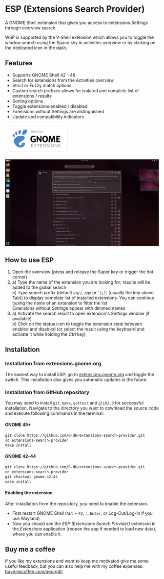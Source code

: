# ESP (Extensions Search Provider)
A GNOME Shell extension that gives you access to extensions Settings through overview search.

WSP is supported by the V-Shell extension which allows you to toggle the window search using the Space key in activities overview or by clicking on the dedicated icon in the dash.

## Features
- Supports GNOME Shell 42 - 48
- Search for extensions from the Activities overview
- Strict or Fuzzy match options
- Custom search prefixes allows for isolated and complete list of extensions / results
- Sorting options
- Toggle extensions enabled / disabled
- Extensions without Settings are distinguished
- Update and compatibility indicators

[<img alt="" height="100" src="https://raw.githubusercontent.com/andyholmes/gnome-shell-extensions-badge/master/get-it-on-ego.svg?sanitize=true">](https://extensions.gnome.org/extension/6721)

![ESP (Extensions Search Provider)](screenshot.jpg)

## How to use ESP
1.  Open the overview (press and release the Super key or trigger the hot corner)
2.  a) Type the name of the extension you are looking for; results will be added to the global search<br>
    b) Type search prefix (default `eq//`, `qqe` or ``` ` ```/`;`/`|` (usually the key above Tab)) to display complete list of installed extensions. You can continue typing the name of an extension to filter the list<br>
    Extensions without *Settings* appear with dimmed names<br>
3.  a) Activate the search result to open extension's *Settings* window (if available)<br>
    b) Click on the status icon to toggle the extension state between enabled and disabled (or select the result using the keyboard and activate it while holding the *Ctrl* key)

## Installation
### Installation from extensions.gnome.org
The easiest way to install ESP: go to [extensions.gnome.org](https://extensions.gnome.org/extension/6721) and toggle the switch. This installation also gives you automatic updates in the future.

### Installation from GitHub repository
You may need to install `git`, `make`, `gettext` and `glib2.0` for successful installation.
Navigate to the directory you want to download the source code and execute following commands in the terminal:

#### GNOME 45+

    git clone https://github.com/G-dH/extensions-search-provider.git
    cd extensions-search-provider
    make install

#### GNOME 42-44

    git clone https://github.com/G-dH/extensions-search-provider.git
    cd extensions-search-provider
    git checkout gnome-42-44
    make install

#### Enabling the extension
After installation from the repository, you need to enable the extension.

- First restart GNOME Shell (`ALt` + `F2`, `r`, `Enter`, or Log-Out/Log-In if you use Wayland)
- Now you should see the *ESP (Extensions Search Provider)* extension in the *Extensions* application (reopen the app if needed to load new data), where you can enable it.

## Buy me a coffee
If you like my extensions and want to keep me motivated give me some useful feedback, but you can also help me with my coffee expenses:
[buymeacoffee.com/georgdh](https://buymeacoffee.com/georgdh)
